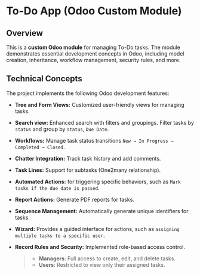 # To-Do App (Odoo Custom Module)
## Overview
This is a **custom Odoo module** for managing To-Do tasks. The module demonstrates essential development concepts in Odoo, including model creation, inheritance, workflow management, security rules, and more.

## Technical Concepts  
The project implements the following Odoo development features:

- **Tree and Form Views:** Customized user-friendly views for managing tasks.

- **Search view:** Enhanced search with filters and groupings. Filter tasks by `status` and group by `status`, `Due Date`.

- **Workflows:** Manage task status transitions `New → In Progress → Completed → Closed`.
   
- **Chatter Integration:** Track task history and add comments.

- **Task Lines:** Support for subtasks (One2many relationship).  

- **Automated Actions:** for triggering specific behaviors, such as `Mark tasks if the due date is passed`.

- **Report Actions:** Generate PDF reports for tasks.

- **Sequence Management:** Automatically generate unique identifiers for tasks.

- **Wizard:** Provides a guided interface for actions, such as `assigning multiple tasks to a specific user`.

- **Record Rules and Security:** Implemented role-based access control.
     >- **Managers**: Full access to create, edit, and delete tasks.
     >- **Users**: Restricted to view only their assigned tasks.

